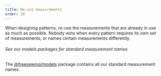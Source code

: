 ```yaml
---
title: Re-use measurements
order: 10
---
```


When designing patterns, re-use the measurements that are already in use as much as possible.
Nobody wins when every pattern requires its own set of measurements, or names
certain measurements differently.

<Tip>

######  See our models packages for standard measurement names

The [@freesewing/models](/reference/packages/models/)
package contains all our standard measurement names.

</Tip>

